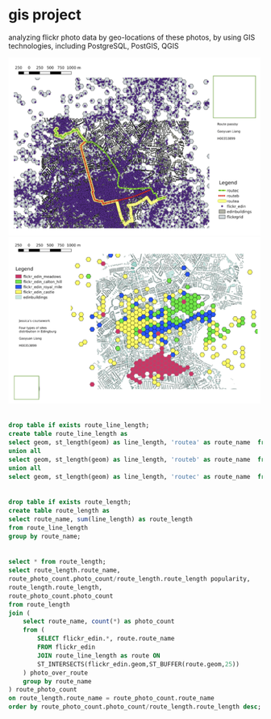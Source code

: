 # gis project

analyzing flickr photo data by geo-locations of these photos, by using GIS technologies, including PostgreSQL, PostGIS, QGIS

<img src="WX20201128-224809@2x.png" width="500">


<img src="WX20201128-224819@2x.png" width="500">


```sql

drop table if exists route_line_length;
create table route_line_length as 
select geom, st_length(geom) as line_length, 'routea' as route_name  from routea 
union all 
select geom, st_length(geom) as line_length, 'routeb' as route_name  from routeb
union all 
select geom, st_length(geom) as line_length, 'routec' as route_name  from routec;


drop table if exists route_length;
create table route_length as 
select route_name, sum(line_length) as route_length
from route_line_length
group by route_name;


select * from route_length;
select route_length.route_name, 
route_photo_count.photo_count/route_length.route_length popularity,
route_length.route_length, 
route_photo_count.photo_count
from route_length
join (
	select route_name, count(*) as photo_count
	from (
		SELECT flickr_edin.*, route.route_name
		FROM flickr_edin 
		JOIN route_line_length as route ON 
		ST_INTERSECTS(flickr_edin.geom,ST_BUFFER(route.geom,25))
	) photo_over_route
	group by route_name
) route_photo_count
on route_length.route_name = route_photo_count.route_name
order by route_photo_count.photo_count/route_length.route_length desc;
```

